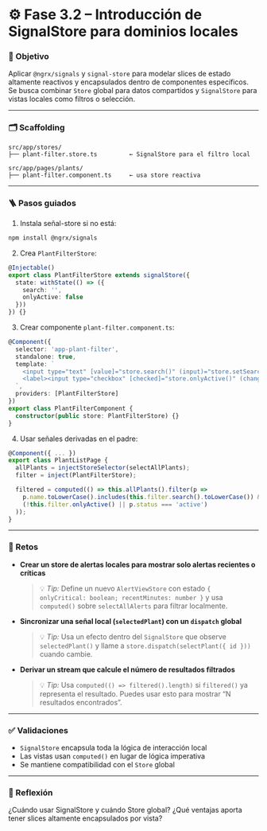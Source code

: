 # ⚙️ Fase 3.2 – Introducción de SignalStore para dominios locales

### 🎯 Objetivo

Aplicar `@ngrx/signals` y `signal-store` para modelar slices de estado altamente reactivos y encapsulados dentro de componentes específicos. Se busca combinar `Store` global para datos compartidos y `SignalStore` para vistas locales como filtros o selección.

---

### 🗂️ Scaffolding

```
src/app/stores/
├── plant-filter.store.ts         ← SignalStore para el filtro local

src/app/pages/plants/
├── plant-filter.component.ts     ← usa store reactiva
```

---

### 🪜 Pasos guiados

1. Instala señal-store si no está:

```bash
npm install @ngrx/signals
```

2. Crea `PlantFilterStore`:

```ts
@Injectable()
export class PlantFilterStore extends signalStore({
  state: withState(() => ({
    search: '',
    onlyActive: false
  }))
}) {}
```

3. Crear componente `plant-filter.component.ts`:

```ts
@Component({
  selector: 'app-plant-filter',
  standalone: true,
  template: `
    <input type="text" [value]="store.search()" (input)="store.setSearch($event.target.value)" />
    <label><input type="checkbox" [checked]="store.onlyActive()" (change)="store.toggleOnlyActive()" /> Solo activas</label>
  `,
  providers: [PlantFilterStore]
})
export class PlantFilterComponent {
  constructor(public store: PlantFilterStore) {}
}
```

4. Usar señales derivadas en el padre:

```ts
@Component({ ... })
export class PlantListPage {
  allPlants = injectStoreSelector(selectAllPlants);
  filter = inject(PlantFilterStore);

  filtered = computed(() => this.allPlants().filter(p =>
    p.name.toLowerCase().includes(this.filter.search().toLowerCase()) &&
    (!this.filter.onlyActive() || p.status === 'active')
  ));
}
```

---

### 🎯 Retos


* **Crear un store de alertas locales para mostrar solo alertas recientes o críticas**

  > 💡 *Tip:* Define un nuevo `AlertViewStore` con estado `{ onlyCritical: boolean; recentMinutes: number }` y usa `computed()` sobre `selectAllAlerts` para filtrar localmente.

* **Sincronizar una señal local (`selectedPlant`) con un `dispatch` global**

  > 💡 *Tip:* Usa un efecto dentro del `SignalStore` que observe `selectedPlant()` y llame a `store.dispatch(selectPlant({ id }))` cuando cambie.

* **Derivar un stream que calcule el número de resultados filtrados**

  > 💡 *Tip:* Usa `computed(() => filtered().length)` si `filtered()` ya representa el resultado. Puedes usar esto para mostrar “N resultados encontrados”.

---

### ✅ Validaciones

* `SignalStore` encapsula toda la lógica de interacción local
* Las vistas usan `computed()` en lugar de lógica imperativa
* Se mantiene compatibilidad con el `Store` global

---

### 💬 Reflexión

¿Cuándo usar SignalStore y cuándo Store global? ¿Qué ventajas aporta tener slices altamente encapsulados por vista?
